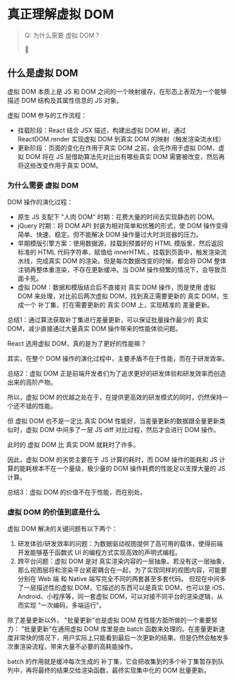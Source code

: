
# 真正理解虚拟 DOM

> Q: 为什么需要 虚拟 DOM？
>
> 🤔

## 什么是虚拟 DOM

虚拟 DOM 本质上是 JS 和 DOM 之间的一个映射缓存，在形态上表现为一个能够描述 DOM 结构及其属性信息的 JS 对象。

虚拟 DOM 参与的工作流程：
- 挂载阶段：React 结合 JSX 描述，构建出虚拟 DOM 树，通过 ReactDOM.render 实现虚拟 DOM 到真实 DOM 的映射（触发渲染流水线）
- 更新阶段：页面的变化在作用于真实 DOM 之前，会先作用于虚拟 DOM，虚拟 DOM 将在 JS 层借助算法先对比出有哪些真实 DOM 需要被改变，然后再将这些改变作用于真实 DOM。

### 为什么需要 虚拟 DOM

DOM 操作的演化过程：
- 原生 JS 支配下 "人肉 DOM" 时期：花费大量的时间去实现静态的 DOM。
- jQuery 时期：将 DOM API 封装为相对简单和优雅的形式，使 DOM 操作变得简单、快速、稳定。但不能解决 DOM 操作量过大时浏览器的压力。
- 早期模版引擎方案：使用数据源，挂载到预置好的 HTML 模版里，然后返回标准的 HTML 代码字符串，赋值给 innerHTML，挂载到页面中，触发渲染流水线，完成真实 DOM 的渲染。但是每次数据改变的时候，都会将 DOM 整体注销再整体重渲染，不存在更新缓冲。当 DOM 操作频繁的情况下，会导致页面卡死。
- 虚拟 DOM：数据和模版结合后不直接对 真实 DOM 操作，而是使用 虚拟 DOM 来处理，对比前后两次虚拟 DOM，找到真正需要更新的 真实 DOM，生成一个 补丁集，打在需要更新的 真实 DOM 上，实现精准的 差量更新。

总结1：通过算法获取补丁集进行差量更新，可以保证批量操作最少的 真实 DOM，减少直接通过大量真实 DOM 操作带来的性能体验问题。

React 选用虚拟 DOM，真的是为了更好的性能嘛？

其实，在整个 DOM 操作的演化过程中，主要矛盾不在于性能，而在于研发效率。

总结2：虚拟 DOM 正是前端开发者们为了追求更好的研发体验和研发效率而创造出来的高阶产物。

所以，虚拟 DOM 的优越之处在于，在提供更高效的研发模式的同时，仍然保持一个还不错的性能。

但 虚拟 DOM 也不是一定比 真实 DOM 性能好，当差量更新的数据跟全量更新类似时，虚拟 DOM 中间多了一层 JS diff 对比过程，然后才会进行 DOM 操作。

此时的 虚拟 DOM 比 真实 DOM 就耗时了许多。

因此，虚拟 DOM 的劣势主要在于 JS 计算的耗时，而 DOM 操作的能耗和 JS 计算的能耗根本不在一个量级，极少量的 DOM 操作耗费的性能足以支撑大量的 JS 计算。

总结3：虚拟 DOM 的价值不在于性能，而在别处。

### 虚拟 DOM 的价值到底是什么

虚拟 DOM 解决的关键问题有以下两个：
1. 研发体验/研发效率的问题：为数据驱动视图提供了高可用的载体，使得前端开发能够基于函数式 UI 的编程方式实现高效的声明式编程。
2. 跨平台问题：虚拟 DOM 是对 真实渲染内容的一层抽象。若没有这一层抽象，那么视图层将和渲染平台紧密耦合在一起，为了实现同样的视图内容，可能要分别在 Web 端 和 Native 端写完全不同的两套甚至多套代码。
   但现在中间多了一层描述性的虚拟 DOM，它描述的东西可以是真实 DOM，也可以是 iOS、Android、小程序等，同一套虚拟 DOM，可以对接不同平台的渲染逻辑，从而实现 "一次编码，多端运行"。

除了差量更新以外， "批量更新"也是虚拟 DOM 在性能方面所做的一个重要努力： "批量更新"在通用虚拟 DOM 库里是由 batch 函数来处理的。在差量更新速度非常快的情况下，用户实际上只能看到最后一次更新的结果。但是仍然会触发多次重渲染流程，带来大量不必要的高耗能操作。

batch 的作用就是缓冲每次生成的 补丁集，它会把收集到的多个补丁集暂存到队列中，再将最终的结果交给渲染函数，最终实现集中化的 DOM 批量更新。
